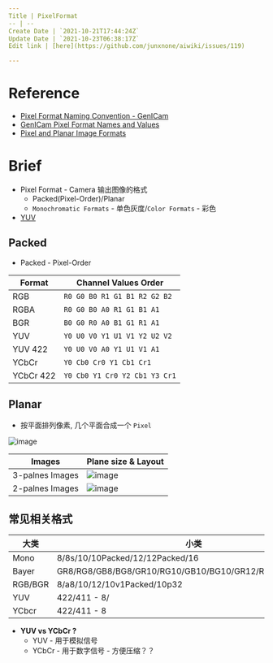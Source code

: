 ```yaml
---
Title | PixelFormat
-- | --
Create Date | `2021-10-21T17:44:24Z`
Update Date | `2021-10-23T06:38:17Z`
Edit link | [here](https://github.com/junxnone/aiwiki/issues/119)

---
```

# Reference
- [Pixel Format Naming Convention - GenICam](https://www.emva.org/wp-content/uploads/GenICam_PFNC_2_1.pdf)
- [GenICam Pixel Format Names and Values](https://www.emva.org/wp-content/uploads/GenICamPixelFormatValues.pdf)
- [Pixel and Planar Image Formats](https://www.intel.com/content/www/us/en/develop/documentation/ipp-dev-reference/top/volume-2-image-processing/image-color-conversion/pixel-and-planar-image-formats.html)


# Brief
- Pixel Format - Camera 输出图像的格式
  - Packed(Pixel-Order)/Planar
  - `Monochromatic Formats` - 单色灰度/`Color Formats` - 彩色
- [YUV](/YUV)


## Packed
- Packed - Pixel-Order

Format | Channel Values Order
-- | --
RGB | `R0 G0 B0 R1 G1 B1 R2 G2 B2`
RGBA | `R0 G0 B0 A0 R1 G1 B1 A1`
BGR | `B0 G0 R0 A0 B1 G1 R1 A1`
YUV | `Y0 U0 V0 Y1 U1 V1 Y2 U2 V2`
YUV 422 | `Y0 U0 V0 A0 Y1 U1 V1 A1`
YCbCr | `Y0 Cb0 Cr0 Y1 Cb1 Cr1`
YCbCr 422 | `Y0 Cb0 Y1 Cr0 Y2 Cb1 Y3 Cr1`


## Planar
- 按平面排列像素, 几个平面合成一个 `Pixel`


![image](https://user-images.githubusercontent.com/2216970/138544801-3eefb0b2-e8a8-4abe-a1df-74a622320b9f.png)


Images | Plane size & Layout
-- | --
3-palnes Images | ![image](https://user-images.githubusercontent.com/2216970/138544560-9817dbeb-6a7d-48c3-a3b7-09c556c96e2e.png)
2-palnes Images | ![image](https://user-images.githubusercontent.com/2216970/138544563-f6750eb4-7b0d-46d5-84b1-c90f1c17c3b6.png)



## 常见相关格式

大类 | 小类
-- | --
Mono | 8/8s/10/10Packed/12/12Packed/16
Bayer | GR8/RG8/GB8/BG8/GR10/RG10/GB10/BG10/GR12/RG12/GB12/BG12
RGB/BGR | 8/a8/10/12/10v1Packed/10p32
YUV | 422/411 - 8/
YCbcr | 422/411 - 8

- **YUV vs YCbCr ?**
  -  YUV - 用于模拟信号
  - YCbCr - 用于数字信号 - 方便压缩？？


